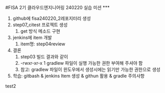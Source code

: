 #FISA 2기 클라우드엔지니어링 240220 실습
미션 *** 

1. github에 fisa240220_2레포지터리 생성
2. step07_citest 프로젝트 생성
    1. get 방식 메소드 구현
3. jenkins에 item 개발
    1. item명: step04review
4. 결론
    1. step03 빌드 결과와 같이
    2. -rwxr-xr-x 1 gradlew 파일이 실행 가능한 권한 부여해 주셔야 함
    3. 참고: gradlew 파일이 윈도우에서 생성시에는 읽기만 가능한 권한으로 생성
5. 학습: gitbash & jenkins Item 생성 & githun 활용 & gradle 주의사항

test2
